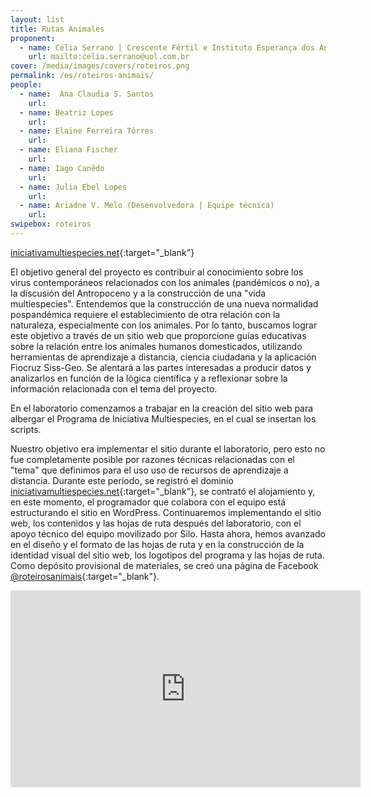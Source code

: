 ```yaml
---
layout: list
title: Rutas Animales
proponent:
  - name: Célia Serrano | Crescente Fértil e Instituto Esperança dos Anjos - Serrinha do Alambari, Resende, RJ
    url: mailto:celia.serrano@uol.com.br
cover: /media/images/covers/roteiros.png
permalink: /es/roteiros-animais/
people:
  - name:  Ana Claudia S. Santos
    url: 
  - name: Beatriz Lopes
    url: 
  - name: Elaine Ferreira Tôrres 
    url: 
  - name: Eliana Fischer
    url: 
  - name: Iago Canêdo
    url: 
  - name: Julia Ebel Lopes
    url:
  - name: Ariadne V. Melo (Desenvolvedora | Equipe técnica)
    url: 
swipebox: roteiros
---
```


[iniciativamultiespecies.net](https://iniciativamultiespecies.net/){:target="_blank"}
  
El objetivo general del proyecto es contribuir al conocimiento sobre los virus contemporáneos relacionados con los animales (pandémicos o no), a la discusión del Antropoceno y a la construcción de una "vida multiespecies". Entendemos que la construcción de una nueva normalidad pospandémica requiere el establecimiento de otra relación con la naturaleza, especialmente con los animales. Por lo tanto, buscamos lograr este objetivo a través de un sitio web que proporcione guías educativas sobre la relación entre los animales humanos domesticados, utilizando herramientas de aprendizaje a distancia, ciencia ciudadana y la aplicación Fiocruz Siss-Geo. Se alentará a las partes interesadas a producir datos y analizarlos en función de la lógica científica y a reflexionar sobre la información relacionada con el tema del proyecto.
  
En el laboratorio comenzamos a trabajar en la creación del sitio web para albergar el Programa de Iniciativa Multiespecies, en el cual se insertan los scripts.
  
Nuestro objetivo era implementar el sitio durante el laboratorio, pero esto no fue completamente posible por razones técnicas relacionadas con el "tema" que definimos para el uso uso de recursos de aprendizaje a distancia. Durante este período, se registró el dominio [iniciativamultiespecies.net](https://iniciativamultiespecies.net/){:target="_blank"}, se contrató el alojamiento y, en este momento, el programador que colabora con el equipo está estructurando el sitio en WordPress. Continuaremos implementando el sitio web, los contenidos y las hojas de ruta después del laboratorio, con el apoyo técnico del equipo movilizado por Silo. Hasta ahora, hemos avanzado en el diseño y el formato de las hojas de ruta y en la construcción de la identidad visual del sitio web, los logotipos del programa y las hojas de ruta. Como depósito provisional de materiales, se creó una página de Facebook [@roteirosanimais](https://www.facebook.com/roteirosanimais){:target="_blank"}.


<div class="video-wrapper video-wrapper-16x9">
<iframe width="560" height="315" src="https://www.youtube.com/embed/ftk0LMPuUfo" frameborder="0" allow="accelerometer; autoplay; encrypted-media; gyroscope; picture-in-picture" allowfullscreen></iframe></div>
